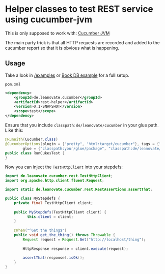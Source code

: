 # Helper classes to test REST service using cucumber-jvm

This is only supposed to work with: [Cucumber JVM](https://github.com/cucumber/cucumber-jvm)

The main party trick is that all HTTP requests are recorded and added to the cucumber report so that it is obvious what is happening.

## Usage

Take a look in [/examples](/examples) or [Book DB example](https://github.com/leanovate/book-db-sample/tree/master/blackbox-tests/cucumber) for a full setup.

`pom.xml`

``` xml
<dependency>
    <groupId>de.leanovate.cucumber</groupId>
    <artifactId>rest-helper</artifactId>
    <version>0.1-SNAPSHOT</version>
    <scope>test</scope>
</dependency>
```

Ensure that you include `classpath:de/leanovate/cucumber` in your glue path. Like this:

``` java
@RunWith(Cucumber.class)
@CucumberOptions(plugin = {"pretty", "html:target/cucumber"}, tags = {"~@ignore"},
        glue = {"classpath:your/glue/package", "classpath:de/leanovate/cucumber"})
public class RunCukesTest {
}
```

Now you can inject the `TestHttpClient` into your stepdefs:

``` java
import de.leanovate.cucumber.rest.TestHttpClient;
import org.apache.http.client.fluent.Request;

import static de.leanovate.cucumber.rest.RestAssertions.assertThat;

public class MyStepdefs {
    private final TestHttpClient client;
    
    public MyStepdefs(TestHttpClient client) {
    	  this.client = client;
    }
    
    @When("^Get the thing$")
    public void get_the_thing() throws Throwable {
        Request request = Request.Get("http://localhost/thing");
    		
        HttpResponse response = client.execute(request);
        
        assertThat(response).isOk();
    }
}
```


